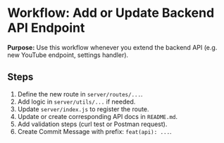 # Workflow: Add or Update Backend API Endpoint

**Purpose:** Use this workflow whenever you extend the backend API (e.g. new YouTube endpoint, settings handler).

## Steps

1. Define the new route in `server/routes/...`.
2. Add logic in `server/utils/...` if needed.
3. Update `server/index.js` to register the route.
4. Update or create corresponding API docs in `README.md`.
5. Add validation steps (curl test or Postman request).
6. Create Commit Message with prefix: `feat(api): ...`.

